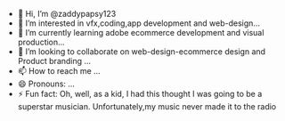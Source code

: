 - 👋 Hi, I’m @zaddypapsy123
- 👀 I’m interested in vfx,coding,app development and web-design...
- 🌱 I’m currently learning adobe ecommerce development and visual production...
- 💞️ I’m looking to collaborate on web-design-ecommerce design and Product branding ...
- 📫 How to reach me ...
- 😄 Pronouns: ...
- ⚡ Fun fact: Oh, well, as a kid, I had this thought I was going to be a superstar musician. Unfortunately,my music never made it to the radio
